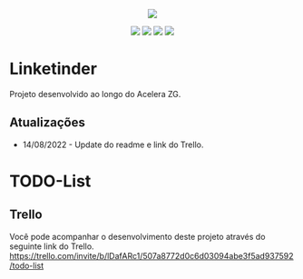 <p align="center">
<img src="https://d3j0t7vrtr92dk.cloudfront.net/acelerazg/1641592492_Acelera_ZG__Identidade_Visual_Verde_Grafite__2000_x_800_px_.png">
</p>

<p align = "center">
<img src="https://img.shields.io/github/issues/mourarezendecas/ZG-HERO-Project"> <img src="https://img.shields.io/github/forks/mourarezendecas/ZG-HERO-Project"> <img src="https://img.shields.io/github/stars/mourarezendecas/ZG-HERO-Project"> <img src="https://img.shields.io/badge/STATUS-EM%20DESENVOLVIMENTO-brightgreen">
</p>


# Linketinder 

Projeto desenvolvido ao longo do Acelera ZG. 

## Atualizações 
- 14/08/2022 - Update do readme e link do Trello.

# TODO-List

## Trello 
Você pode acompanhar o desenvolvimento deste projeto através do seguinte link do Trello.  
https://trello.com/invite/b/lDafARc1/507a8772d0c6d03094abe3f5ad937592/todo-list


